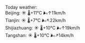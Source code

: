 Today weather:  
Beijing: ☀️   🌡️+11°C 🌬️↑11km/h  
Tianjin: ☀️   🌡️+7°C 🌬️↖22km/h  
Shijiazhuang: ☀️   🌡️+10°C 🌬️↑19km/h  
Tangshan: ☀️   🌡️+10°C 🌬️↗14km/h  
